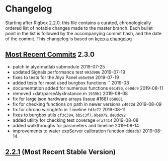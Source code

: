 # Changelog

Starting after Rigbox 2.2.0, this file contains a curated, chronologically ordered list of notable changes made to the master branch. Each bullet point in the list is followed by the accompanying commit hash, and the date of the commit. This changelog is based on [keep a changelog](https://keepachangelog.com)

## [Most Recent Commits](https://github.com/cortex-lab/Rigbox/commits/master) 2.3.0

- patch in alyx-matlab submodule 2019-07-25
- updated Signals performance test `993d906` 2019-07-19
- fixes to tests for the Alyx Panel `eb5e9b9` 2019-07-19
- added tests for most used burgbox functions `` 2019-08
- documentation added for numerous functions `661450`, `de0dc9` 2019-08-11
- removed +dat/parseAlyxInstance.m `1939b2` 2019-08-08
- fix for large json hardware arrays (issue #168) `058001` 
- fix for checking functions on path in newer versions `c4022d` 2019-08-09
- fix for chrono wiringInfo in Timeline `fdfe72` 2019-08-11
- fixes to burgbox utils `cf3c384`, `bb5c3f7`, `9be079`, `de0dc92`
- added utility for checking test coverage `efa7414` 2019-08-08
- added walkthroughs for parameters and timeline 2019-08-14
- improvements to water expServer calibration function `dd0adb7` 2019-08-14

## [2.2.1](https://github.com/cortex-lab/Rigbox/releases/tag/v2.2.1) (Most Recent Stable Version)
